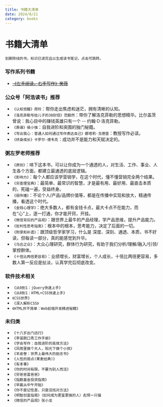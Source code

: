 ```yaml
---
title: 书籍大清单
date: 2024/8/21
category: books
---
```


# 书籍大清单

```
划删除线的书，标识已读完且以生成读书笔记，点击可跳转。
```

### 写作系列书籍

- <s>[《左手阅读，右手写作》笑薇](./posts/books/1.md)</s>

### 公众号「阿浩读书」推荐

- `《认知觉醒》周玲`：帮你走出焦虑和迷茫，拥有清晰的认知。
- `《洛克菲勒写给儿子的38封信》范毅然`：带你了解洛克菲勒的思想精华。比尔盖茨曾说：我心目中的赚钱英雄只有一个 -- 约翰·D·洛克菲勒。
- `《靠谱》侯小强`：自我进阶和突围的独门秘籍。
- `《写出我心：普通人如何通过写作表达自己》娜塔莉·戈德堡`：教授写作必读。
- `《终身成长》卡罗尔·德韦克`：成功并不是能力和天赋决定的。

### 粥左罗老师推荐

- `《原则》`：啃下这本书，可以让你成为一个通透的人，对生活、工作、事业、人生各个方面，都建立最通透的底层逻辑。
- `《影响力》`：每个人都应该学营销学，在这个时代，懂不懂营销完全两个结果。
- `《穷查理宝典》`：最简单、最常识的智慧，才是最有用、最好用、最直击本质的，死磕一遍，受益终身。
- `《弱传播》`：不论个人/产品/品牌价值等，都是在传播中实现和放大，精通传播，看透这个时代。
- `《金钱心理学》`：绝大多数人，都有金钱卡点，最大卡点不在能力，而在“心”上，逐一打通，你才能开窍，开挂。
- `《微信背后的产品观》`：跟世界上最牛的产品经理，学产品思维，提升产品能力。
- `《批判性思考指南》`：根本中的根本，思考能力，决定了后面的一切。
- `《附录和补遗》`：跟顶级哲学家学习，什么是 深度、深刻、通透、本质，书不好读，但每读一部分，真的能感觉到升华。
- `《乌合之众》`：大众心理研究，群体行为研究，有助于我们分析/理解/融入/引领/掌控群体。
- `《十倍比两倍更容易》`：业绩增长，财富增长，个人成长，十倍比两倍更容易，多数人第一反应是扯淡，认真学完后彻底改变。

### 软件技术相关

- `《从0到1：jQuery快速上手》`
- `《从0到1：HTML+CSS快速上手》`
- `《CSS世界》`
- `《深入解析CSS》`
- `《HTML并不简单：Web前端开发精进秘籍》`

### 未归类

- `《十八岁出门远行》`
- `《李诞脱口秀工作手册》`
- `《学会写作：自我进阶的高效方法》`
- `《风雨里做个大人，阳光下做个小孩》`
- `《羊皮卷：世界上最伟大的励志书》`
- `《人性的弱点(果麦经典)》`
- `《有本事》`
- `《你的时间有限，不要为别人而活》`
- `《穷爸爸富爸爸》`
- `《指数基金投资指南》`
- `《早晨从中午开始》`
- `《你不是记性差，只是没找对方法》`
- `《明智创富指南》（如何成为更富更强的人）彪悍一只猫`
- `《微信的产品观》张小龙`
